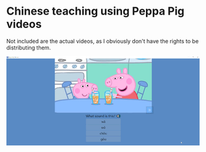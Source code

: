 # Chinese teaching using Peppa Pig videos

Not included are the actual videos, as I obviously don't have the rights to be distributing them.

![Screenshot](peppa.jpg)
